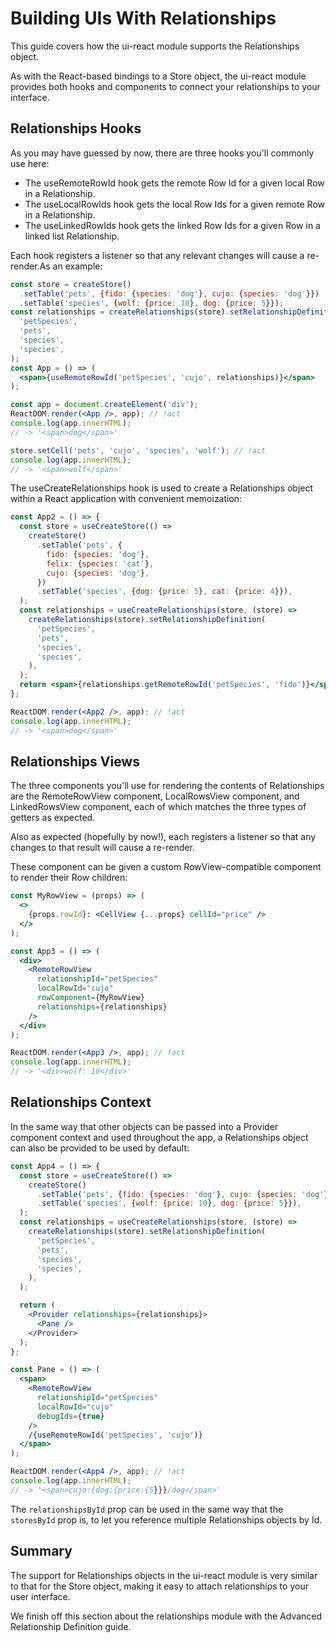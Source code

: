 # Building UIs With Relationships

This guide covers how the ui-react module supports the Relationships object.

As with the React-based bindings to a Store object, the ui-react module provides
both hooks and components to connect your relationships to your interface.

## Relationships Hooks

As you may have guessed by now, there are three hooks you'll commonly use here:

- The useRemoteRowId hook gets the remote Row Id for a given local Row in a
  Relationship.
- The useLocalRowIds hook gets the local Row Ids for a given remote Row in a
  Relationship.
- The useLinkedRowIds hook gets the linked Row Ids for a given Row in a linked
  list Relationship.

Each hook registers a listener so that any relevant changes will cause a
re-render.As an example:

```jsx
const store = createStore()
  .setTable('pets', {fido: {species: 'dog'}, cujo: {species: 'dog'}})
  .setTable('species', {wolf: {price: 10}, dog: {price: 5}});
const relationships = createRelationships(store).setRelationshipDefinition(
  'petSpecies',
  'pets',
  'species',
  'species',
);
const App = () => (
  <span>{useRemoteRowId('petSpecies', 'cujo', relationships)}</span>
);

const app = document.createElement('div');
ReactDOM.render(<App />, app); // !act
console.log(app.innerHTML);
// -> '<span>dog</span>'

store.setCell('pets', 'cujo', 'species', 'wolf'); // !act
console.log(app.innerHTML);
// -> '<span>wolf</span>'
```

The useCreateRelationships hook is used to create a Relationships object within
a React application with convenient memoization:

```jsx
const App2 = () => {
  const store = useCreateStore(() =>
    createStore()
      .setTable('pets', {
        fido: {species: 'dog'},
        felix: {species: 'cat'},
        cujo: {species: 'dog'},
      })
      .setTable('species', {dog: {price: 5}, cat: {price: 4}}),
  );
  const relationships = useCreateRelationships(store, (store) =>
    createRelationships(store).setRelationshipDefinition(
      'petSpecies',
      'pets',
      'species',
      'species',
    ),
  );
  return <span>{relationships.getRemoteRowId('petSpecies', 'fido')}</span>;
};

ReactDOM.render(<App2 />, app); // !act
console.log(app.innerHTML);
// -> '<span>dog</span>'
```

## Relationships Views

The three components you'll use for rendering the contents of Relationships are
the RemoteRowView component, LocalRowsView component, and LinkedRowsView
component, each of which matches the three types of getters as expected.

Also as expected (hopefully by now!), each registers a listener so that any
changes to that result will cause a re-render.

These component can be given a custom RowView-compatible component to render
their Row children:

```jsx
const MyRowView = (props) => (
  <>
    {props.rowId}: <CellView {...props} cellId="price" />
  </>
);

const App3 = () => (
  <div>
    <RemoteRowView
      relationshipId="petSpecies"
      localRowId="cujo"
      rowComponent={MyRowView}
      relationships={relationships}
    />
  </div>
);

ReactDOM.render(<App3 />, app); // !act
console.log(app.innerHTML);
// -> '<div>wolf: 10</div>'
```

## Relationships Context

In the same way that other objects can be passed into a Provider component
context and used throughout the app, a Relationships object can also be provided
to be used by default:

```jsx
const App4 = () => {
  const store = useCreateStore(() =>
    createStore()
      .setTable('pets', {fido: {species: 'dog'}, cujo: {species: 'dog'}})
      .setTable('species', {wolf: {price: 10}, dog: {price: 5}}),
  );
  const relationships = useCreateRelationships(store, (store) =>
    createRelationships(store).setRelationshipDefinition(
      'petSpecies',
      'pets',
      'species',
      'species',
    ),
  );

  return (
    <Provider relationships={relationships}>
      <Pane />
    </Provider>
  );
};

const Pane = () => (
  <span>
    <RemoteRowView
      relationshipId="petSpecies"
      localRowId="cujo"
      debugIds={true}
    />
    /{useRemoteRowId('petSpecies', 'cujo')}
  </span>
);

ReactDOM.render(<App4 />, app); // !act
console.log(app.innerHTML);
// -> '<span>cujo:{dog:{price:{5}}}/dog</span>'
```

The `relationshipsById` prop can be used in the same way that the `storesById`
prop is, to let you reference multiple Relationships objects by Id.

## Summary

The support for Relationships objects in the ui-react module is very similar to
that for the Store object, making it easy to attach relationships to your user
interface.

We finish off this section about the relationships module with the Advanced
Relationship Definition guide.
